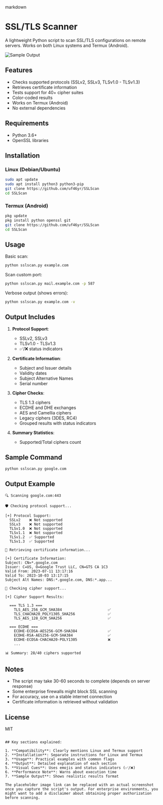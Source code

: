 markdown
# SSL/TLS Scanner

A lightweight Python script to scan SSL/TLS configurations on remote servers. Works on both Linux systems and Termux (Android).

![Sample Output](https://via.placeholder.com/600x300?text=SSL+Scanner+Output+Example)

## Features

- Checks supported protocols (SSLv2, SSLv3, TLSv1.0 - TLSv1.3)
- Retrieves certificate information
- Tests support for 40+ cipher suites
- Color-coded results
- Works on Termux (Android)
- No external dependencies

## Requirements

- Python 3.6+
- OpenSSL libraries

## Installation

### Linux (Debian/Ubuntu)
```bash
sudo apt update
sudo apt install python3 python3-pip
git clone https://github.com/uf46yr/SSLScan
cd SSLScan
```

### Termux (Android)
```bash
pkg update
pkg install python openssl git
git clone https://github.com/uf46yr/SSLScan
cd SSLScan
```

## Usage

Basic scan:
```bash
python sslscan.py example.com
```

Scan custom port:
```bash
python sslscan.py mail.example.com -p 587
```

Verbose output (shows errors):
```bash
python sslscan.py example.com -v
```

## Output Includes

1. **Protocol Support**:
   - SSLv2, SSLv3
   - TLSv1.0 - TLSv1.3
   - ✅/❌ status indicators

2. **Certificate Information**:
   - Subject and Issuer details
   - Validity dates
   - Subject Alternative Names
   - Serial number

3. **Cipher Checks**:
   - TLS 1.3 ciphers
   - ECDHE and DHE exchanges
   - AES and Camellia ciphers
   - Legacy ciphers (3DES, RC4)
   - Grouped results with status indicators

4. **Summary Statistics**:
   - Supported/Total ciphers count

## Sample Command
```bash
python sslscan.py google.com
```

## Output Example
```
🔍 Scanning google.com:443

🛡️ Checking protocol support...

[+] Protocol Support:
  SSLv2    ❌ Not supported
  SSLv3    ❌ Not supported
  TLSv1.0  ❌ Not supported
  TLSv1.1  ❌ Not supported
  TLSv1.2  ✅ Supported
  TLSv1.3  ✅ Supported

📄 Retrieving certificate information...

[+] Certificate Information:
Subject: CN=*.google.com
Issuer: C=US, O=Google Trust LLC, CN=GTS CA 1C3
Valid From: 2023-07-11 13:17:16
Valid To: 2023-10-03 13:17:15
Subject Alt Names: DNS:*.google.com, DNS:*.app...

🔑 Checking cipher support...

[+] Cipher Support Results:

  === TLS 1.3 ===
    TLS_AES_256_GCM_SHA384                     ✅
    TLS_CHACHA20_POLY1305_SHA256               ✅
    TLS_AES_128_GCM_SHA256                     ✅

  === ECDHE ===
    ECDHE-ECDSA-AES256-GCM-SHA384              ✅
    ECDHE-RSA-AES256-GCM-SHA384                ✅
    ECDHE-ECDSA-CHACHA20-POLY1305              ❌
    ...

📊 Summary: 28/40 ciphers supported
```

## Notes

- The script may take 30-60 seconds to complete (depends on server response)
- Some enterprise firewalls might block SSL scanning
- For accuracy, use on a stable internet connection
- Certificate information is retrieved without validation

## License
MIT
```

## Key sections explained:

1. **Compatibility**: Clearly mentions Linux and Termux support
2. **Installation**: Separate instructions for Linux and Termux
3. **Usage**: Practical examples with common flags
4. **Output**: Detailed explanation of each section
5. **Visual Cues**: Uses emojis and status indicators (✅/❌)
6. **Performance Note**: Warns about execution time
7. **Sample Output**: Shows realistic results format

The placeholder image link can be replaced with an actual screenshot once you capture the script's output. For enterprise environments, you might want to add a disclaimer about obtaining proper authorization before scanning.
